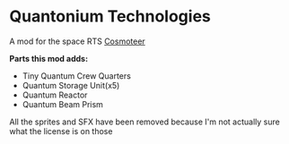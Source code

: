 # Quantonium Technologies
A mod for the space RTS [Cosmoteer](https://store.steampowered.com/app/799600/Cosmoteer_Starship_Architect__Commander)

**Parts this mod adds:**
* Tiny Quantum Crew Quarters
* Quantum Storage Unit(x5)
* Quantum Reactor
* Quantum Beam Prism

All the sprites and SFX have been removed because I'm not actually sure what the license is on those
